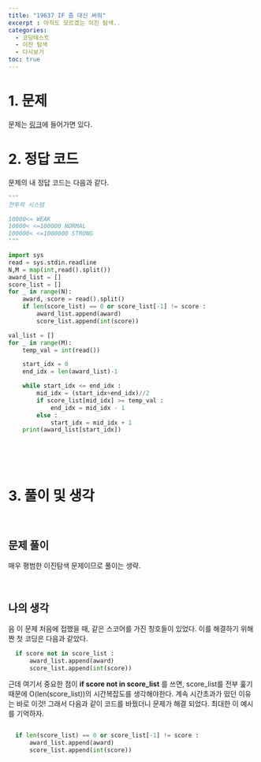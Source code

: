```yaml
---
title: "19637 IF 좀 대신 써줘"
excerpt : 아직도 모르겠는 이진 탐색..
categories:
  - 코딩테스트
  - 이진 탐색
  - 다시보기
toc: true
---
```

  
# 1. 문제
문제는 [링크](https://www.acmicpc.net/problem/19637)에 들어가면 있다.

# 2. 정답 코드

문제의 내 정답 코드는 다음과 같다.

```python
"""
전투력 시스템

10000<= WEAK
10000< <=100000 NORMAL
100000< <=1000000 STRONG
"""

import sys
read = sys.stdin.readline
N,M = map(int,read().split())
award_list = []
score_list = []
for _ in range(N):
    award, score = read().split()
    if len(score_list) == 0 or score_list[-1] != score :
        award_list.append(award)
        score_list.append(int(score))

val_list = []
for _ in range(M):
    temp_val = int(read())

    start_idx = 0
    end_idx = len(award_list)-1

    while start_idx <= end_idx :
        mid_idx = (start_idx+end_idx)//2
        if score_list[mid_idx] >= temp_val :
            end_idx = mid_idx - 1
        else :
            start_idx = mid_idx + 1
    print(award_list[start_idx])

```

<br/><br/><br/>

# 3. 풀이 및 생각

<br/>

## 문제 풀이

매우 평범한 이진탐색 문제이므로 풀이는 생략.

<br/> 

## 나의 생각

음 이 문제 처음에 접했을 때, 같은 스코어를 가진 칭호들이 있었다. 이를 해결하기 위해 짠 첫 코딩은 다음과 같았다.

```python
  if score not in score_list :
      award_list.append(award)
      score_list.append(int(score))

```
근데 여기서 중요한 점이 **if score not in score_list** 를 쓰면, score_list를 전부 훑기 때문에 O(len(score_list))의 시간복잡도를 생각해야한다.
계속 시간초과가 떴던 이유는 바로 이것! 그래서 다음과 같이 코드를 바꿨더니 문제가 해결 되었다. 최대한 이 예시를 기억하자.

```python

  if len(score_list) == 0 or score_list[-1] != score :
      award_list.append(award)
      score_list.append(int(score))

```